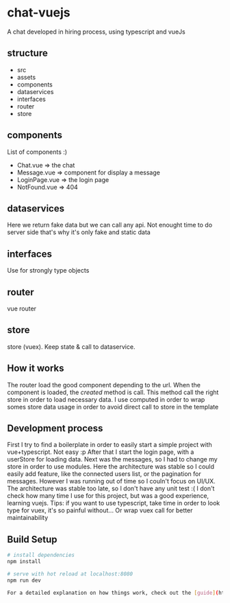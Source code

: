 # chat-vuejs
A chat developed in hiring process, using typescript and vueJs

## structure
* src
* assets
* components
* dataservices
* interfaces
* router
* store

## components
List of components :)
* Chat.vue => the chat
* Message.vue => component for display a message
* LoginPage.vue => the login page
* NotFound.vue => 404

## dataservices
Here we return fake data but we can call any api. Not enought time to do server side that's why it's only fake and static data

## interfaces
Use for strongly type objects

## router
vue router

## store
store (vuex). Keep state & call to dataservice.

## How it works
The router load the good component depending to the url.
When the component is loaded, the *created* method is call. This method call the right store in order to load necessary data.
I use computed in order to wrap somes store data usage in order to avoid direct call to store in the template

## Development process
First I try to find a boilerplate in order to easily start a simple project with vue+typescript. Not easy :p
After that I start the login page, with a userStore for loading data.
Next was the messages, so I had to change my store in order to use modules.
Here the architecture was stable so I could easily add feature, like the connected users list, or the pagination for messages.
However I was running out of time so I couln't focus on UI/UX. The architecture was stable too late, so I don't have any unit test :(
I don't check how many time I use for this project, but was a good experience, learning vuejs.
Tips: if you want to use typescript, take time in order to look type for vuex, it's so painful without... Or wrap vuex call for better maintainability


## Build Setup

``` bash
# install dependencies
npm install

# serve with hot reload at localhost:8080
npm run dev

For a detailed explanation on how things work, check out the [guide](http://vuejs-templates.github.io/webpack/) and [docs for vue-loader](http://vuejs.github.io/vue-loader).
